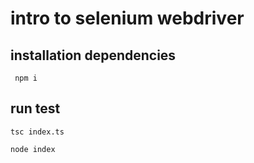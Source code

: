 # intro to selenium webdriver

## installation dependencies
` npm i`
## run test
`tsc index.ts`

`node index`